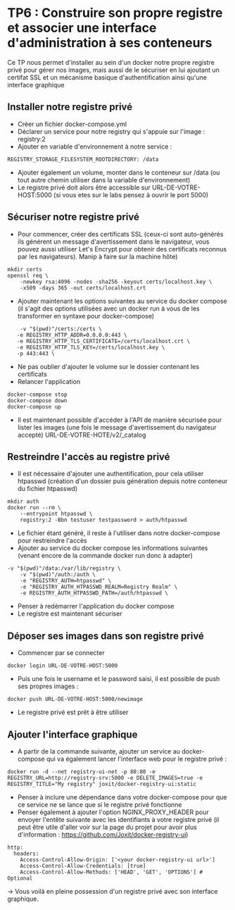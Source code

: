 # TP6 : Construire son propre registre et associer une interface d'administration à ses conteneurs

Ce TP nous permet d'installer au sein d'un docker notre propre registre privé pour gérer nos images, mais aussi de le sécuriser en lui ajoutant un certifat SSL et un mécanisme basique d'authentification ainsi qu'une interface graphique

## Installer notre registre privé
- Créer un fichier docker-compose.yml
- Déclarer un service pour notre registry qui s'appuie sur l'image : registry:2
- Ajouter en variable d'environnement à notre service :
```
REGISTRY_STORAGE_FILESYSTEM_ROOTDIRECTORY: /data
```
- Ajouter également un volume, monter dans le conteneur sur /data (ou tout autre chemin utiliser dans la variable d'environnement)
- Le registre privé doit alors être accessible sur URL-DE-VOTRE-HOST:5000 (si vous etes sur le labs pensez à ouvrir le port 5000)

## Sécuriser notre registre privé 
- Pour commencer, créer des certificats SSL (ceux-ci sont auto-générés ils générent un message d'avertissement dans le navigateur, vous pouvez aussi utiliser Let's Encrypt pour obtenir des certificats reconnus par les navigateurs). Manip à faire sur la machine hôte)
```
mkdir certs
openssl req \
    -newkey rsa:4096 -nodes -sha256 -keyout certs/localhost.key \
    -x509 -days 365 -out certs/localhost.crt
```
- Ajouter maintenant les options suivantes au service du docker compose (il s'agit des options utilisées avec un docker run à vous de les transformer en syntaxe pour docker-compose)
 ```
     -v "$(pwd)"/certs:/certs \         
    -e REGISTRY_HTTP_ADDR=0.0.0.0:443 \
    -e REGISTRY_HTTP_TLS_CERTIFICATE=/certs/localhost.crt \
    -e REGISTRY_HTTP_TLS_KEY=/certs/localhost.key \
    -p 443:443 \
```
- Ne pas oublier d'ajouter le volume sur le dossier contenant les certificats
- Relancer l'application
```
docker-compose stop
docker-compose down
docker-compose up
```
- Il est maintenant possible d'accéder à l'API de manière sécurisée pour lister les images (une fois le message d'avertissement du navigateur accepté)
URL-DE-VOTRE-HOTE/v2/_catalog

## Restreindre l'accès au registre privé

- Il est nécessaire d'ajouter une authentification, pour cela utiliser htpasswd (création d'un dossier puis génération depuis notre conteneur du fichier htpasswd)
```
mkdir auth
docker run --rm \
    --entrypoint htpasswd \
    registry:2 -Bbn testuser testpassword > auth/htpasswd
```
- Le fichier étant généré, il reste à l'utiliser dans notre docker-compose pour restreindre l'accès
- Ajouter au service du docker compose les informations suivantes (venant encore de la commande docker run donc à adapter)
```
-v "$(pwd)"/data:/var/lib/registry \
    -v "$(pwd)"/auth:/auth \
    -e "REGISTRY_AUTH=htpasswd" \
    -e "REGISTRY_AUTH_HTPASSWD_REALM=Registry Realm" \
    -e REGISTRY_AUTH_HTPASSWD_PATH=/auth/htpasswd \
```
- Penser à redémarrer l'application du docker compose
- Le registre est maintenant sécuriser

## Déposer ses images dans son registre privé
- Commencer par se connecter 
```
docker login URL-DE-VOTRE-HOST:5000

```
- Puis une fois le username et le password saisi, il est possible de push ses propres images :
```
docker push URL-DE-VOTRE-HOST:5000/newimage
```
- Le registre privé est prêt à être utiliser

## Ajouter l'interface graphique
- A partir de la commande suivante, ajouter un service au docker-compose qui va également lancer l'interface web pour le registre privé :
```
docker run -d --net registry-ui-net -p 80:80 -e REGISTRY_URL=http://registry-srv:5000 -e DELETE_IMAGES=true -e REGISTRY_TITLE="My registry" joxit/docker-registry-ui:static
```
- Penser à inclure une dépendance dans votre docker-compose pour que ce service ne se lance que si le registre privé fonctionne
- Penser également à ajouter l'option NGINX_PROXY_HEADER pour envoyer l'entête suivante avec les identifiants à votre registre privé (il peut être utile d'aller voir sur la page du projet pour avoir plus d'information : https://github.com/Joxit/docker-registry-ui)
```
http:
  headers:
    Access-Control-Allow-Origin: ['<your docker-registry-ui url>']
    Access-Control-Allow-Credentials: [true]
    Access-Control-Allow-Methods: ['HEAD', 'GET', 'OPTIONS'] # Optional
```

-> Vous voilà en pleine possession d'un registre privé avec son interface graphique.